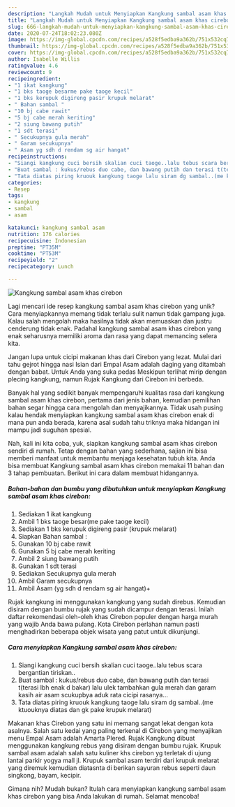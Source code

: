 ```yaml
---
description: "Langkah Mudah untuk Menyiapkan Kangkung sambal asam khas cirebon yang Enak"
title: "Langkah Mudah untuk Menyiapkan Kangkung sambal asam khas cirebon yang Enak"
slug: 666-langkah-mudah-untuk-menyiapkan-kangkung-sambal-asam-khas-cirebon-yang-enak
date: 2020-07-24T18:02:23.080Z
image: https://img-global.cpcdn.com/recipes/a528f5edba9a362b/751x532cq70/kangkung-sambal-asam-khas-cirebon-foto-resep-utama.jpg
thumbnail: https://img-global.cpcdn.com/recipes/a528f5edba9a362b/751x532cq70/kangkung-sambal-asam-khas-cirebon-foto-resep-utama.jpg
cover: https://img-global.cpcdn.com/recipes/a528f5edba9a362b/751x532cq70/kangkung-sambal-asam-khas-cirebon-foto-resep-utama.jpg
author: Isabelle Willis
ratingvalue: 4.6
reviewcount: 9
recipeingredient:
- "1 ikat kangkung"
- "1 bks taoge besarme pake taoge kecil"
- "1 bks kerupuk digireng pasir krupuk melarat"
- " Bahan sambal "
- "10 bj cabe rawit"
- "5 bj cabe merah keriting"
- "2 siung bawang putih"
- "1 sdt terasi"
- " Secukupnya gula merah"
- " Garam secukupnya"
- " Asam yg sdh d rendam sg air hangat"
recipeinstructions:
- "Siangi kangkung cuci bersih skalian cuci taoge..lalu tebus scara bergantian tiriskan.."
- "Buat sambal : kukus/rebus duo cabe, dan bawang putih dan terasi t(terasi lbh enak d bakar) lalu ulek tambahkan gula merah dan garam kasih air asam scukupbya aduk rata cicipi rasanya..."
- "Tata diatas piring kruouk kangkung taoge lalu siram dg sambal..(me ktuouknya diatas dan gk pake krupuk melarat)"
categories:
- Resep
tags:
- kangkung
- sambal
- asam

katakunci: kangkung sambal asam 
nutrition: 176 calories
recipecuisine: Indonesian
preptime: "PT35M"
cooktime: "PT53M"
recipeyield: "2"
recipecategory: Lunch

---
```



![Kangkung sambal asam khas cirebon](https://img-global.cpcdn.com/recipes/a528f5edba9a362b/751x532cq70/kangkung-sambal-asam-khas-cirebon-foto-resep-utama.jpg)

Lagi mencari ide resep kangkung sambal asam khas cirebon yang unik? Cara menyiapkannya memang tidak terlalu sulit namun tidak gampang juga. Kalau salah mengolah maka hasilnya tidak akan memuaskan dan justru cenderung tidak enak. Padahal kangkung sambal asam khas cirebon yang enak seharusnya memiliki aroma dan rasa yang dapat memancing selera kita.

Jangan lupa untuk cicipi makanan khas dari Cirebon yang lezat. Mulai dari tahu gejrot hingga nasi Isian dari Empal Asam adalah daging yang ditambah dengan babat. Untuk Anda yang suka pedas Meskipun terlihat mirip dengan plecing kangkung, namun Rujak Kangkung dari Cirebon ini berbeda.

Banyak hal yang sedikit banyak mempengaruhi kualitas rasa dari kangkung sambal asam khas cirebon, pertama dari jenis bahan, kemudian pemilihan bahan segar hingga cara mengolah dan menyajikannya. Tidak usah pusing kalau hendak menyiapkan kangkung sambal asam khas cirebon enak di mana pun anda berada, karena asal sudah tahu triknya maka hidangan ini mampu jadi suguhan spesial.


Nah, kali ini kita coba, yuk, siapkan kangkung sambal asam khas cirebon sendiri di rumah. Tetap dengan bahan yang sederhana, sajian ini bisa memberi manfaat untuk membantu menjaga kesehatan tubuh kita. Anda bisa membuat Kangkung sambal asam khas cirebon memakai 11 bahan dan 3 tahap pembuatan. Berikut ini cara dalam membuat hidangannya.

<!--inarticleads1-->

##### Bahan-bahan dan bumbu yang dibutuhkan untuk menyiapkan Kangkung sambal asam khas cirebon:

1. Sediakan 1 ikat kangkung
1. Ambil 1 bks taoge besar(me pake taoge kecil)
1. Sediakan 1 bks kerupuk digireng pasir (krupuk melarat)
1. Siapkan  Bahan sambal :
1. Gunakan 10 bj cabe rawit
1. Gunakan 5 bj cabe merah keriting
1. Ambil 2 siung bawang putih
1. Gunakan 1 sdt terasi
1. Sediakan  Secukupnya gula merah
1. Ambil  Garam secukupnya
1. Ambil  Asam (yg sdh d rendam sg air hangat)+


Rujak kangkung ini menggunakan kangkung yang sudah direbus. Kemudian disiram dengan bumbu rujak yang sudah dicampur dengan terasi. Inilah daftar rekomendasi oleh-oleh khas Cirebon populer dengan harga murah yang wajib Anda bawa pulang. Kota Cirebon perlahan namun pasti menghadirkan beberapa objek wisata yang patut untuk dikunjungi. 

<!--inarticleads2-->

##### Cara menyiapkan Kangkung sambal asam khas cirebon:

1. Siangi kangkung cuci bersih skalian cuci taoge..lalu tebus scara bergantian tiriskan..
1. Buat sambal : kukus/rebus duo cabe, dan bawang putih dan terasi t(terasi lbh enak d bakar) lalu ulek tambahkan gula merah dan garam kasih air asam scukupbya aduk rata cicipi rasanya...
1. Tata diatas piring kruouk kangkung taoge lalu siram dg sambal..(me ktuouknya diatas dan gk pake krupuk melarat)


Makanan khas Cirebon yang satu ini memang sangat lekat dengan kota asalnya. Salah satu kedai yang paling terkenal di Cirebon yang menyajikan menu Empal Asam adalah Amarta Plered. Rujak Kangkung dibuat menggunakan kangkung rebus yang disiram dengan bumbu rujak. Krupuk sambal asam adalah salah satu kuliner khs cirebon yg terletak di ujung lantai parkir yogya mall jl. Krupuk sambal asam terdiri dari krupuk melarat yang diremuk kemudian diatasnta di berikan sayuran rebus seperti daun singkong, bayam, kecipir. 

Gimana nih? Mudah bukan? Itulah cara menyiapkan kangkung sambal asam khas cirebon yang bisa Anda lakukan di rumah. Selamat mencoba!
